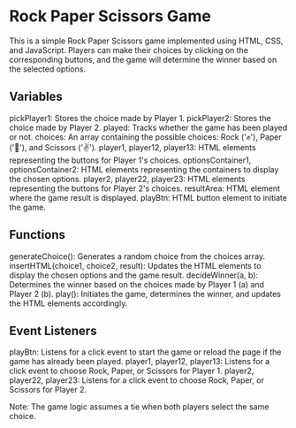 # Rock Paper Scissors Game
This is a simple Rock Paper Scissors game implemented using HTML, CSS, and JavaScript. Players can make their choices by clicking on the corresponding buttons, and the game will determine the winner based on the selected options.

## Variables
pickPlayer1: Stores the choice made by Player 1.
pickPlayer2: Stores the choice made by Player 2.
played: Tracks whether the game has been played or not.
choices: An array containing the possible choices: Rock ('✊'), Paper ('🤚'), and Scissors ('✌️').
player1, player12, player13: HTML elements representing the buttons for Player 1's choices.
optionsContainer1, optionsContainer2: HTML elements representing the containers to display the chosen options.
player2, player22, player23: HTML elements representing the buttons for Player 2's choices.
resultArea: HTML element where the game result is displayed.
playBtn: HTML button element to initiate the game.

## Functions
generateChoice(): Generates a random choice from the choices array.
insertHTML(choice1, choice2, result): Updates the HTML elements to display the chosen options and the game result.
decideWinner(a, b): Determines the winner based on the choices made by Player 1 (a) and Player 2 (b).
play(): Initiates the game, determines the winner, and updates the HTML elements accordingly.

## Event Listeners
playBtn: Listens for a click event to start the game or reload the page if the game has already been played.
player1, player12, player13: Listens for a click event to choose Rock, Paper, or Scissors for Player 1.
player2, player22, player23: Listens for a click event to choose Rock, Paper, or Scissors for Player 2.

Note: The game logic assumes a tie when both players select the same choice.
